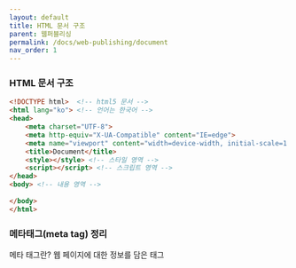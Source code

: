 ```yaml
---
layout: default
title: HTML 문서 구조
parent: 웹퍼블리싱
permalink: /docs/web-publishing/document
nav_order: 1
---
```


### **HTML 문서 구조** 

```html
<!DOCTYPE html>  <!-- html5 문서 -->
<html lang="ko"> <!-- 언어는 한국어 -->
<head>
    <meta charset="UTF-8">
    <meta http-equiv="X-UA-Compatible" content="IE=edge">
    <meta name="viewport" content="width=device-width, initial-scale=1.0">
    <title>Document</title>
    <style></style> <!-- 스타일 영역 -->
    <script></script> <!-- 스크립트 영역 -->
</head>
<body> <!-- 내용 영역 -->
    
</body>
</html>
```



### **메타태그(meta tag) 정리**
메타 태그란? 웹 페이지에 대한 정보를 담은 태그 


